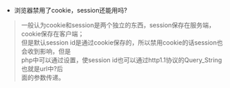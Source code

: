 *	浏览器禁用了cookie，session还能用吗?		

>	一般认为cookie和session是两个独立的东西，session保存在服务端，cookie保存在客户端；		
但是默认session id是通过cookie保存的，所以禁用cookie的话session也会收到影响，但是		
php中可以通过设置，使session id也可以通过http1.1协议的Query_String也就是url中?后		
面的参数传递。		

